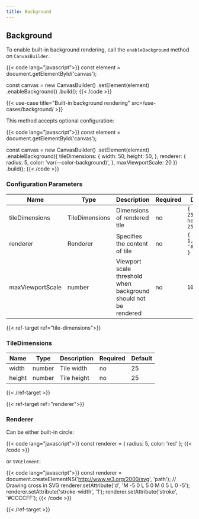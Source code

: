 ```yaml
---
title: Background
---
```


## Background

To enable built-in background rendering, call the `enableBackground` method on `CanvasBuilder`.

{{< code lang="javascript">}}
const element = document.getElementById('canvas');

const canvas = new CanvasBuilder()
  .setElement(element)
  .enableBackground()
  .build();
{{< /code >}}

{{< use-case title="Built-in background rendering" src=/use-cases/background/ >}}

This method accepts optional configuration:

{{< code lang="javascript">}}
const element = document.getElementById('canvas');

const canvas = new CanvasBuilder()
  .setElement(element)
  .enableBackground({
    tileDimensions: {
      width: 50,
      height: 50,
    },
    renderer: {
      radius: 5,
      color: 'var(--color-background)',
    },
    maxViewportScale: 20
  })
  .build();
{{< /code >}}

### Configuration Parameters

| Name             | Type                                                   | Description                                                       | Required | Default                           |
|------------------|--------------------------------------------------------|-------------------------------------------------------------------|----------|-----------------------------------|
| tileDimensions   | <span data-ref="tile-dimensions">TileDimensions</span> | Dimensions of rendered tile                                       | no       | `{ width: 25, height: 25 }`       |
| renderer         | <span data-ref="renderer">Renderer</span>              | Specifies the content of tile                                     | no       | `{ radius: 1, color: '#d8d8d8' }` |
| maxViewportScale | number                                                 | Viewport scale threshold when background should not be rendered   | no       | `10`                              |

{{< ref-target ref="tile-dimensions">}}

### TileDimensions

| Name   | Type   | Description | Required | Default |
|--------|--------|-------------|----------|---------|
| width  | number | Tile width  | no       | 25      |
| height | number | Tile height | no       | 25      |

{{< /ref-target >}}

{{< ref-target ref="renderer">}}

### Renderer

Can be either built-in circle:

{{< code lang="javascript">}}
const renderer = { radius: 5, color: 'red' };
{{< /code >}}

or `SVGElement`:

{{< code lang="javascript">}}
const renderer = document.createElementNS('http://www.w3.org/2000/svg', 'path');
// Drawing cross in SVG
renderer.setAttribute('d', 'M -5 0 L 5 0 M 0 5 L 0 -5');
renderer.setAttribute('stroke-width', '1');
renderer.setAttribute('stroke', '#CCCCFF');
{{< /code >}}

{{< /ref-target >}}
